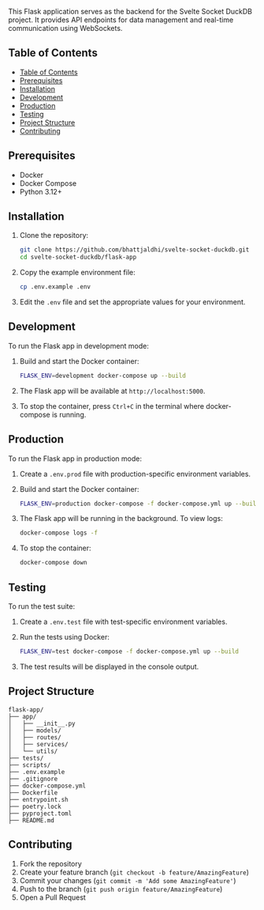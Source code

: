 This Flask application serves as the backend for the Svelte Socket DuckDB project. It provides API endpoints for data management and real-time communication using WebSockets.

Table of Contents
-----------------

- [Table of Contents](#table-of-contents)
- [Prerequisites](#prerequisites)
- [Installation](#installation)
- [Development](#development)
- [Production](#production)
- [Testing](#testing)
- [Project Structure](#project-structure)
- [Contributing](#contributing)

Prerequisites
-------------
-   Docker
-   Docker Compose
-   Python 3.12+

Installation
------------

1.  Clone the repository:

    ```bash 
    git clone https://github.com/bhattjaldhi/svelte-socket-duckdb.git 
    cd svelte-socket-duckdb/flask-app 
    ```

2.  Copy the example environment file:

    ```bash 
    cp .env.example .env 
    ```

3.  Edit the `.env` file and set the appropriate values for your environment.

Development
-----------

To run the Flask app in development mode:

1.  Build and start the Docker container:

    ```bash 
    FLASK_ENV=development docker-compose up --build
    ```

2.  The Flask app will be available at `http://localhost:5000`.
3.  To stop the container, press `Ctrl+C` in the terminal where docker-compose is running.

Production
----------

To run the Flask app in production mode:

1.  Create a `.env.prod` file with production-specific environment variables.
2.  Build and start the Docker container:

    ```bash 
    FLASK_ENV=production docker-compose -f docker-compose.yml up --build -d
    ```

3.  The Flask app will be running in the background. To view logs:

    ```bash 
    docker-compose logs -f 
    ```

4.  To stop the container:

    ```bash 
    docker-compose down
    ```

Testing
-------

To run the test suite:

1.  Create a `.env.test` file with test-specific environment variables.
2.  Run the tests using Docker:

    ```bash 
    FLASK_ENV=test docker-compose -f docker-compose.yml up --build
    ```

3.  The test results will be displayed in the console output.

Project Structure
-----------------

```
flask-app/
├── app/
│   ├── __init__.py
│   ├── models/
│   ├── routes/
│   ├── services/
│   └── utils/
├── tests/
├── scripts/
├── .env.example
├── .gitignore
├── docker-compose.yml
├── Dockerfile
├── entrypoint.sh
├── poetry.lock
├── pyproject.toml
├── README.md
```

Contributing
------------

1.  Fork the repository
2.  Create your feature branch (`git checkout -b feature/AmazingFeature`)
3.  Commit your changes (`git commit -m 'Add some AmazingFeature'`)
4.  Push to the branch (`git push origin feature/AmazingFeature`)
5.  Open a Pull Request
